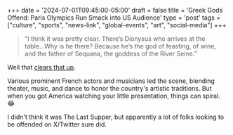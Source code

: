 +++
date = '2024-07-01T09:45:00-05:00'
draft = false
title = 'Greek Gods Offend: Paris Olympics Run Smack into US Audience'
type = 'post'
tags = ["culture", "sports", "news-link", "global-events", "art", "social-media"]
+++

> “I think it was pretty clear. There’s Dionysus who arrives at the table...Why is he there? Because he’s the god of feasting, of wine, and the father of Sequana, the goddess of the River Seine.”

Well that [clears that up](https://www.theguardian.com/sport/article/2024/jul/29/olympic-last-supper-scene-based-painting-greek-gods-art-experts). <br />

Various prominent French actors and musicians led the scene, blending theater, music, and dance to honor the country's artistic traditions. But when you got America watching your little presentation, things can spiral. 😂 <br />

I didn't think it was The Last Supper, but apparently a lot of folks looking to be offended on X/Twitter sure did.